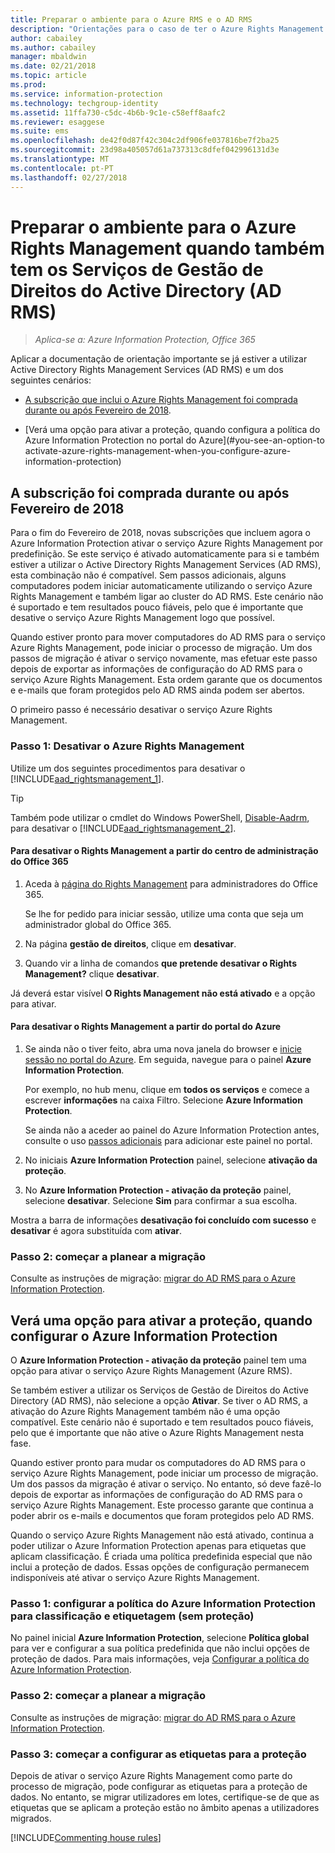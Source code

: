 ```yaml
---
title: Preparar o ambiente para o Azure RMS e o AD RMS
description: "Orientações para o caso de ter o Azure Rights Management com o AD RMS implementado."
author: cabailey
ms.author: cabailey
manager: mbaldwin
ms.date: 02/21/2018
ms.topic: article
ms.prod: 
ms.service: information-protection
ms.technology: techgroup-identity
ms.assetid: 11ffa730-c5dc-4b6b-9c1e-c58eff8aafc2
ms.reviewer: esaggese
ms.suite: ems
ms.openlocfilehash: de42f0d87f42c304c2df906fe037816be7f2ba25
ms.sourcegitcommit: 23d98a405057d61a737313c8dfef042996131d3e
ms.translationtype: MT
ms.contentlocale: pt-PT
ms.lasthandoff: 02/27/2018
---
```

# <a name="preparing-the-environment-for-azure-rights-management-when-you-also-have-active-directory-rights-management-services-ad-rms"></a>Preparar o ambiente para o Azure Rights Management quando também tem os Serviços de Gestão de Direitos do Active Directory (AD RMS)

>*Aplica-se a: Azure Information Protection, Office 365*

Aplicar a documentação de orientação importante se já estiver a utilizar Active Directory Rights Management Services (AD RMS) e um dos seguintes cenários:

- [A subscrição que inclui o Azure Rights Management foi comprada durante ou após Fevereiro de 2018](#your-subscription-was-purchased-during-or-after-february-2018).

- [Verá uma opção para ativar a proteção, quando configura a política do Azure Information Protection no portal do Azure](#you-see-an-option-to activate-azure-rights-management-when-you-configure-azure-information-protection)

## <a name="your-subscription-was-purchased-during-or-after-february-2018"></a>A subscrição foi comprada durante ou após Fevereiro de 2018

Para o fim do Fevereiro de 2018, novas subscrições que incluem agora o Azure Information Protection ativar o serviço Azure Rights Management por predefinição. Se este serviço é ativado automaticamente para si e também estiver a utilizar o Active Directory Rights Management Services (AD RMS), esta combinação não é compatível. Sem passos adicionais, alguns computadores podem iniciar automaticamente utilizando o serviço Azure Rights Management e também ligar ao cluster do AD RMS. Este cenário não é suportado e tem resultados pouco fiáveis, pelo que é importante que desative o serviço Azure Rights Management logo que possível. 

Quando estiver pronto para mover computadores do AD RMS para o serviço Azure Rights Management, pode iniciar o processo de migração. Um dos passos de migração é ativar o serviço novamente, mas efetuar este passo depois de exportar as informações de configuração do AD RMS para o serviço Azure Rights Management. Esta ordem garante que os documentos e e-mails que foram protegidos pelo AD RMS ainda podem ser abertos.

O primeiro passo é necessário desativar o serviço Azure Rights Management.

### <a name="step-1-deactivate-azure-rights-management"></a>Passo 1: Desativar o Azure Rights Management
Utilize um dos seguintes procedimentos para desativar o [!INCLUDE[aad_rightsmanagement_1](../includes/aad_rightsmanagement_1_md.md)].

> [!TIP]
> Também pode utilizar o cmdlet do Windows PowerShell, [Disable-Aadrm](http://msdn.microsoft.com/library/windowsazure/dn629422.aspx), para desativar o [!INCLUDE[aad_rightsmanagement_2](../includes/aad_rightsmanagement_2_md.md)].

#### <a name="to-deactivate-rights-management-from-the-office-365-admin-center"></a>Para desativar o Rights Management a partir do centro de administração do Office 365

1. Aceda à [página do Rights Management](https://account.activedirectory.windowsazure.com/RmsOnline/Manage.aspx) para administradores do Office 365.
    
    Se lhe for pedido para iniciar sessão, utilize uma conta que seja um administrador global do Office 365.

2. Na página **gestão de direitos**, clique em **desativar**.

3.  Quando vir a linha de comandos **que pretende desativar o Rights Management?** clique **desativar**.

Já deverá estar visível **O Rights Management não está ativado** e a opção para ativar.

#### <a name="to-deactivate-rights-management-from-the-azure-portal"></a>Para desativar o Rights Management a partir do portal do Azure

1. Se ainda não o tiver feito, abra uma nova janela do browser e [inicie sessão no portal do Azure](configure-policy.md#signing-in-to-the-azure-portal). Em seguida, navegue para o painel **Azure Information Protection**.
    
    Por exemplo, no hub menu, clique em **todos os serviços** e comece a escrever **informações** na caixa Filtro. Selecione **Azure Information Protection**.
    
    Se ainda não a aceder ao painel do Azure Information Protection antes, consulte o uso [passos adicionais](configure-policy.md#to-access-the-azure-information-protection-blade-for-the-first-time) para adicionar este painel no portal.

2. No iniciais **Azure Information Protection** painel, selecione **ativação da proteção**. 

3.  No **Azure Information Protection - ativação da proteção** painel, selecione **desativar**. Selecione **Sim** para confirmar a sua escolha.

Mostra a barra de informações **desativação foi concluído com sucesso** e **desativar** é agora substituída com **ativar**. 

### <a name="step-2-start-planning-for-migration"></a>Passo 2: começar a planear a migração

Consulte as instruções de migração: [migrar do AD RMS para o Azure Information Protection](../plan-design/migrate-from-ad-rms-to-azure-rms.md).

## <a name="you-see-an-option-to-activate-protection-when-you-configure-azure-information-protection"></a>Verá uma opção para ativar a proteção, quando configurar o Azure Information Protection

O **Azure Information Protection - ativação da proteção** painel tem uma opção para ativar o serviço Azure Rights Management (Azure RMS).  

Se também estiver a utilizar os Serviços de Gestão de Direitos do Active Directory (AD RMS), não selecione a opção **Ativar**. Se tiver o AD RMS, a ativação do Azure Rights Management também não é uma opção compatível. Este cenário não é suportado e tem resultados pouco fiáveis, pelo que é importante que não ative o Azure Rights Management nesta fase.  

Quando estiver pronto para mudar os computadores do AD RMS para o serviço Azure Rights Management, pode iniciar um processo de migração. Um dos passos da migração é ativar o serviço. No entanto, só deve fazê-lo depois de exportar as informações de configuração do AD RMS para o serviço Azure Rights Management. Este processo garante que continua a poder abrir os e-mails e documentos que foram protegidos pelo AD RMS. 

Quando o serviço Azure Rights Management não está ativado, continua a poder utilizar o Azure Information Protection apenas para etiquetas que aplicam classificação. É criada uma política predefinida especial que não inclui a proteção de dados. Essas opções de configuração permanecem indisponíveis até ativar o serviço Azure Rights Management.

### <a name="step-1-configure-your-azure-information-protection-policy-for-classification-and-labeling---without-protection"></a>Passo 1: configurar a política do Azure Information Protection para classificação e etiquetagem (sem proteção)

No painel inicial **Azure Information Protection**, selecione **Política global** para ver e configurar a sua política predefinida que não inclui opções de proteção de dados. Para mais informações, veja [Configurar a política do Azure Information Protection](configure-policy.md).

### <a name="step-2-start-planning-for-migration"></a>Passo 2: começar a planear a migração

Consulte as instruções de migração: [migrar do AD RMS para o Azure Information Protection](../plan-design/migrate-from-ad-rms-to-azure-rms.md).

### <a name="step-3-start-to-configure-labels-for-protection"></a>Passo 3: começar a configurar as etiquetas para a proteção

Depois de ativar o serviço Azure Rights Management como parte do processo de migração, pode configurar as etiquetas para a proteção de dados. No entanto, se migrar utilizadores em lotes, certifique-se de que as etiquetas que se aplicam a proteção estão no âmbito apenas a utilizadores migrados.

[!INCLUDE[Commenting house rules](../includes/houserules.md)]

